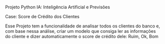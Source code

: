 Projeto Python IA: Inteligência Artificial e Previsões

Case: Score de Crédito dos Clientes

Esse Projeto tem a funcionalidade de analisar todos os clientes do banco e, com base nessa análise, criar um modelo que consiga ler as informações do cliente e dizer automaticamente o score de crédito dele: Ruim, Ok, Bom
